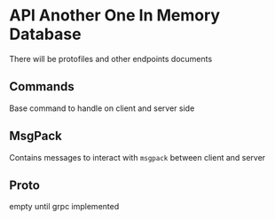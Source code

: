 # API Another One In Memory Database

There will be protofiles and other endpoints documents

## Commands

Base command to handle on client and server side

## MsgPack

Contains messages to interact with `msgpack` between client and server

## Proto

empty until grpc implemented

